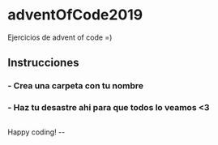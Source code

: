 # adventOfCode2019
Ejercicios de advent of code =)

## Instrucciones
### - Crea una carpeta con tu nombre
### - Haz tu desastre ahi para que todos lo veamos <3

##
Happy coding! --
